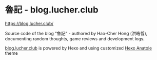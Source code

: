 # 魯記 - blog.lucher.club

https://blog.lucher.club/

Source code of the blog "魯記" - authored by Hao-Cher Hong (洪晧哲), documenting random thoughts, game reviews and development logs.

[blog.lucher.club](blog.lucher.club) is powered by Hexo and using customized [Hexo Anatole](https://github.com/Ben02/hexo-theme-Anatole) theme
